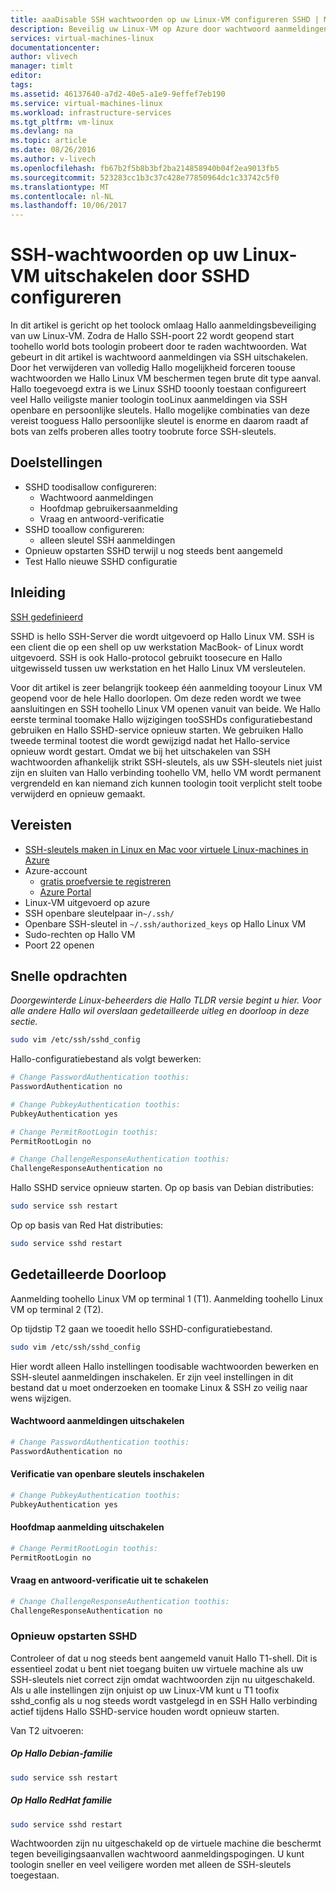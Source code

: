 ```yaml
---
title: aaaDisable SSH wachtwoorden op uw Linux-VM configureren SSHD | Microsoft Docs
description: Beveilig uw Linux-VM op Azure door wachtwoord aanmeldingen voor SSH uit te schakelen.
services: virtual-machines-linux
documentationcenter: 
author: vlivech
manager: timlt
editor: 
tags: 
ms.assetid: 46137640-a7d2-40e5-a1e9-9effef7eb190
ms.service: virtual-machines-linux
ms.workload: infrastructure-services
ms.tgt_pltfrm: vm-linux
ms.devlang: na
ms.topic: article
ms.date: 08/26/2016
ms.author: v-livech
ms.openlocfilehash: fb67b2f5b8b3bf2ba214858940b04f2ea9013fb5
ms.sourcegitcommit: 523283cc1b3c37c428e77850964dc1c33742c5f0
ms.translationtype: MT
ms.contentlocale: nl-NL
ms.lasthandoff: 10/06/2017
---
```

# <a name="disable-ssh-passwords-on-your-linux-vm-by-configuring-sshd"></a>SSH-wachtwoorden op uw Linux-VM uitschakelen door SSHD configureren
In dit artikel is gericht op het toolock omlaag Hallo aanmeldingsbeveiliging van uw Linux-VM.  Zodra de Hallo SSH-poort 22 wordt geopend start toohello world bots toologin probeert door te raden wachtwoorden.  Wat gebeurt in dit artikel is wachtwoord aanmeldingen via SSH uitschakelen.  Door het verwijderen van volledig Hallo mogelijkheid forceren toouse wachtwoorden we Hallo Linux VM beschermen tegen brute dit type aanval.  Hallo toegevoegd extra is we Linux SSHD tooonly toestaan configureert veel Hallo veiligste manier toologin tooLinux aanmeldingen via SSH openbare en persoonlijke sleutels.  Hallo mogelijke combinaties van deze vereist tooguess Hallo persoonlijke sleutel is enorme en daarom raadt af bots van zelfs proberen alles tootry toobrute force SSH-sleutels.

## <a name="goals"></a>Doelstellingen
* SSHD toodisallow configureren:
  * Wachtwoord aanmeldingen
  * Hoofdmap gebruikersaanmelding
  * Vraag en antwoord-verificatie
* SSHD tooallow configureren:
  * alleen sleutel SSH aanmeldingen
* Opnieuw opstarten SSHD terwijl u nog steeds bent aangemeld
* Test Hallo nieuwe SSHD configuratie

## <a name="introduction"></a>Inleiding
[SSH gedefinieerd](https://en.wikipedia.org/wiki/Secure_Shell)

SSHD is hello SSH-Server die wordt uitgevoerd op Hallo Linux VM.  SSH is een client die op een shell op uw werkstation MacBook- of Linux wordt uitgevoerd.  SSH is ook Hallo-protocol gebruikt toosecure en Hallo uitgewisseld tussen uw werkstation en het Hallo Linux VM versleutelen.

Voor dit artikel is zeer belangrijk tookeep één aanmelding tooyour Linux VM geopend voor de hele Hallo doorlopen.  Om deze reden wordt we twee aansluitingen en SSH toohello Linux VM openen vanuit van beide.  We Hallo eerste terminal toomake Hallo wijzigingen tooSSHDs configuratiebestand gebruiken en Hallo SSHD-service opnieuw starten.  We gebruiken Hallo tweede terminal tootest die wordt gewijzigd nadat het Hallo-service opnieuw wordt gestart.  Omdat we bij het uitschakelen van SSH wachtwoorden afhankelijk strikt SSH-sleutels, als uw SSH-sleutels niet juist zijn en sluiten van Hallo verbinding toohello VM, hello VM wordt permanent vergrendeld en kan niemand zich kunnen toologin tooit verplicht stelt toobe verwijderd en opnieuw gemaakt.

## <a name="prerequisites"></a>Vereisten
* [SSH-sleutels maken in Linux en Mac voor virtuele Linux-machines in Azure](mac-create-ssh-keys.md?toc=%2fazure%2fvirtual-machines%2flinux%2ftoc.json)
* Azure-account
  * [gratis proefversie te registreren](https://azure.microsoft.com/pricing/free-trial/)
  * [Azure Portal](http://portal.azure.com)
* Linux-VM uitgevoerd op azure
* SSH openbare sleutelpaar in`~/.ssh/`
* Openbare SSH-sleutel in `~/.ssh/authorized_keys` op Hallo Linux VM
* Sudo-rechten op Hallo VM
* Poort 22 openen

## <a name="quick-commands"></a>Snelle opdrachten
*Doorgewinterde Linux-beheerders die Hallo TLDR versie begint u hier.  Voor alle andere Hallo wil overslaan gedetailleerde uitleg en doorloop in deze sectie.*

```bash
sudo vim /etc/ssh/sshd_config
```

Hallo-configuratiebestand als volgt bewerken:

```sh
# Change PasswordAuthentication toothis:
PasswordAuthentication no

# Change PubkeyAuthentication toothis:
PubkeyAuthentication yes

# Change PermitRootLogin toothis:
PermitRootLogin no

# Change ChallengeResponseAuthentication toothis:
ChallengeResponseAuthentication no
```

Hallo SSHD service opnieuw starten. Op op basis van Debian distributies:

```bash
sudo service ssh restart
```

Op op basis van Red Hat distributies:

```bash
sudo service sshd restart
```

## <a name="detailed-walk-through"></a>Gedetailleerde Doorloop
Aanmelding toohello Linux VM op terminal 1 (T1).  Aanmelding toohello Linux VM op terminal 2 (T2).

Op tijdstip T2 gaan we tooedit hello SSHD-configuratiebestand.  

```bash
sudo vim /etc/ssh/sshd_config
```

Hier wordt alleen Hallo instellingen toodisable wachtwoorden bewerken en SSH-sleutel aanmeldingen inschakelen.  Er zijn veel instellingen in dit bestand dat u moet onderzoeken en toomake Linux & SSH zo veilig naar wens wijzigen.

#### <a name="disable-password-logins"></a>Wachtwoord aanmeldingen uitschakelen

```sh
# Change PasswordAuthentication toothis:
PasswordAuthentication no
```

#### <a name="enable-public-key-authentication"></a>Verificatie van openbare sleutels inschakelen

```sh
# Change PubkeyAuthentication toothis:
PubkeyAuthentication yes
```

#### <a name="disable-root-login"></a>Hoofdmap aanmelding uitschakelen

```sh
# Change PermitRootLogin toothis:
PermitRootLogin no
```

#### <a name="disable-challenge-response-authentication"></a>Vraag en antwoord-verificatie uit te schakelen
```sh
# Change ChallengeResponseAuthentication toothis:
ChallengeResponseAuthentication no
```

### <a name="restart-sshd"></a>Opnieuw opstarten SSHD
Controleer of dat u nog steeds bent aangemeld vanuit Hallo T1-shell.  Dit is essentieel zodat u bent niet toegang buiten uw virtuele machine als uw SSH-sleutels niet correct zijn omdat wachtwoorden zijn nu uitgeschakeld.  Als u alle instellingen zijn onjuist op uw Linux-VM kunt u T1 toofix sshd_config als u nog steeds wordt vastgelegd in en SSH Hallo verbinding actief tijdens Hallo SSHD-service houden wordt opnieuw starten.

Van T2 uitvoeren:

##### <a name="on-hello-debian-family"></a>Op Hallo Debian-familie
```bash
sudo service ssh restart
```

##### <a name="on-hello-redhat-family"></a>Op Hallo RedHat familie
```bash
sudo service sshd restart
```

Wachtwoorden zijn nu uitgeschakeld op de virtuele machine die beschermt tegen beveiligingsaanvallen wachtwoord aanmeldingspogingen.  U kunt toologin sneller en veel veiligere worden met alleen de SSH-sleutels toegestaan.


